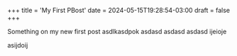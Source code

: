 +++
title = 'My First PBost'
date = 2024-05-15T19:28:54-03:00
draft = false
+++

Something on my new first post
asdlkasdpok
asdasd
asdasd
asdasd
ijeioje

asijdoij